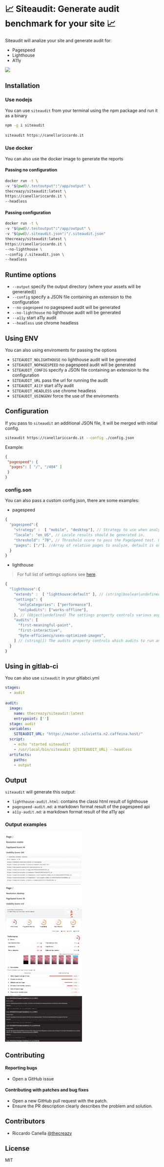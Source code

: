 # 📈 Siteaudit: Generate audit benchmark for your site 📈

Siteaudit will analize your site and generate audit for:

- Pagespeed
- Lighthouse
- A11y

<img src="docs/terminal.gif" />

## Installation

### **Use nodejs**

You can use `siteaudit` from your terminal using the npm package and run it as a binary

```sh
npm -g i siteaudit

siteaudit https://canellariccardo.it
```

### **Use docker**

You can also use the docker image to generate the reports

#### Passing no configuration

```sh
docker run -t \
-v "$(pwd)/.testoutput":"/app/output" \
thecreazy/siteaudit:latest \
https://canellariccardo.it \
--headless
```

#### Passing configuration

```sh
docker run -t \
-v "$(pwd)/.testoutput":"/app/output" \
-v "$(pwd)/.siteaudit.json":"/.siteaudit.json"
thecreazy/siteaudit:latest \
https://canellariccardo.it \
--no-lighthouse \
--config /.siteaudit.json \
--headless
```


## Runtime options

- `--output` specify the output directory (where your assets will be generated))
- `--config` specify a JSON file containing an extension to the configuration
- `--no-pagespeed` no pagespeed audit will be generated
- `--no-lighthouse` no lighthouse audit will be generated
- `--a11y` start a11y audit
- `--headless` use chrome headless


## Using ENV

You can also using enviroments for passing the options

- `SITEAUDIT_NOLIGHTHOUSE` no lighthouse audit will be generated
- `SITEAUDIT_NOPAGESPEED` no pagespeed audit will be generated
- `SITEAUDIT_CONFIG` specify a JSON file containing an extension to the configuration
- `SITEAUDIT_URL` pass the url for running the audit
- `SITEAUDIT_A11Y` start a11y audit
- `SITEAUDIT_HEADLESS` use chrome headless
- `SITEAUDIT_USINGENV` force the use of the enviroments

## Configuration

If you pass to `siteaudit` an additional JSON file, it will be merged with initial config.

```sh
siteaudit https://canellariccardo.it --config ./config.json
```

Example:

```json
{
 "pagespeed": {
  "pages": [ "/", "/404" ]
 }
}
```

### config.son

You can also pass a custom config json, there are some examples:

- pagespeed

```js
{ 
  "pagespeed":{
    "strategy" :  [ "mobile", "desktop"], // Strategy to use when analyzing the page. this is the base settings, you can only use mobile | desktop
    "locale": "en_US", // Locale results should be generated in.
    "threshold": "70", // Threshold score to pass the PageSpeed test. Useful for setting a performance budget.
    "pages": ["/"]. //Array of relative pages to analyze, default is only / (please, use relative path)
  }
}
```

- lighthouse

> For full list of settings options see [here](https://github.com/GoogleChrome/lighthouse/blob/master/docs/configuration.md).

```js
{ 
  "lighthouse":{
    "extends" :  [ "lighthouse:default" ], // (string|boolean|undefined) The extends property controls if your configuration should inherit from the default Lighthouse configuration.
    "settings": {
      "onlyCategories": ["performance"],
      "onlyAudits": ["works-offline"],
    }, // (Object|undefined) The settings property controls various aspects of running Lighthouse such as CPU/network throttling and audit whitelisting/blacklisting.
    "audits": [
      "first-meaningful-paint",
      "first-interactive",
      "byte-efficiency/uses-optimized-images",
    ] // (string[]) The audits property controls which audits to run and include with your Lighthouse report.
  }
}
```

## Using in gitlab-ci

You can also use `siteaudit` in your gitlabci.yml

```yml
stages:
  - audit

audit:
  image: 
    name: thecreazy/siteaudit:latest
    entrypoint: ['']
  stage: audit
  variables:
    SITEAUDIT_URL: "https://master.silvietta.n2.caffeina.host/"
  script:
    - echo "started siteaudit"
    - /usr/local/bin/siteaudit ${SITEAUDIT_URL} --headless
  artifacts:
    paths:
    - output
```

## Output

`siteaudit` will generate this output:

- `lighthouse-audit.html`: contains the classi html result of lighthouse
- `pagespeed-audit.md`: a markdown format result of the pagespeed api
- `a11y-audit.md`: a markdown format result of the a11y api


### Output examples 

<img src="docs/pagespeed.png" width="50%"  />
<img src="docs/lighthouse.png" width="50%"  />
<img src="docs/a11y.png" width="50%" />


## Contributing

#### **Reporting bugs**

* Open a GitHub issue 

#### **Contributing with patches and bug fixes**

* Open a new GitHub pull request with the patch.
* Ensure the PR description clearly describes the problem and solution.


## Contributors

- Riccardo Canella [@thecreazy](https://github.com/thecreazy)


## License

MIT
